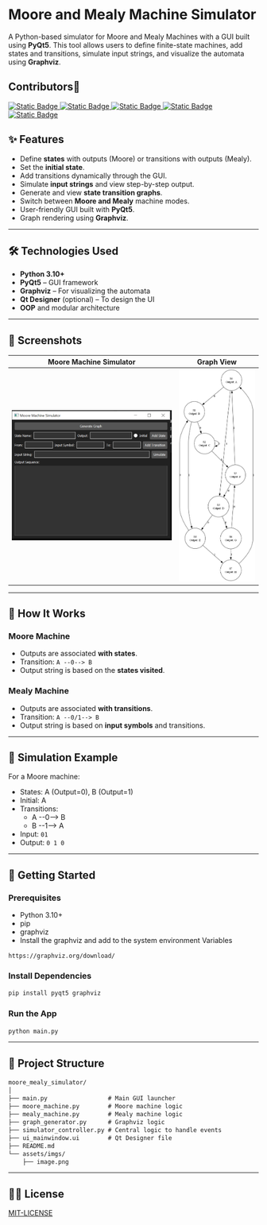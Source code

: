 # Moore and Mealy Machine Simulator

A Python-based simulator for Moore and Mealy Machines with a GUI built using **PyQt5**. This tool allows users to define finite-state machines, add states and transitions, simulate input strings, and visualize the automata using **Graphviz**.

## Contributors🙌

<span>
    <a href="https://www.github.com/ahmedyar7">
        <img alt="Static Badge" src="https://img.shields.io/badge/Ahmed%20Yar-black?style=for-the-badge&logo=github">
    </a>
    <a href="https://www.github.com/SameerTalreja">
        <img alt="Static Badge" src="https://img.shields.io/badge/Sameer%20Talreja-%20%2329424d?style=for-the-badge&logo=github">
    </a>
    <a href="https://www.github.com/AbulBasit">
        <img alt="Static Badge" src="https://img.shields.io/badge/Abul%20Basit-%20%232a294d?style=for-the-badge&logo=github">
    </a>
    <a href="https://www.github.com/HumayunJunaid">
        <img alt="Static Badge" src="https://img.shields.io/badge/Humayun%20Junaid-%20%23320954?style=for-the-badge&logo=github">
    </a>
    <a href="https://www.github.com/YounusKhan">
        <img alt="Static Badge" src="https://img.shields.io/badge/Younus%20Khan-%20%234b9965?style=for-the-badge&logo=github">
    </a>
</span>

## ✨ Features

- Define **states** with outputs (Moore) or transitions with outputs (Mealy).
- Set the **initial state**.
- Add transitions dynamically through the GUI.
- Simulate **input strings** and view step-by-step output.
- Generate and view **state transition graphs**.
- Switch between **Moore and Mealy** machine modes.
- User-friendly GUI built with **PyQt5**.
- Graph rendering using **Graphviz**.

---

## 🛠️ Technologies Used

- **Python 3.10+**
- **PyQt5** – GUI framework
- **Graphviz** – For visualizing the automata
- **Qt Designer** (optional) – To design the UI
- **OOP** and modular architecture

---

## 📸 Screenshots

| Moore Machine Simulator                   | Graph View                                   |
| ----------------------------------------- | -------------------------------------------- |
| ![UI Screenshot](./assets/imgs/image.png) | ![Graph](./machine_images/moore_machine.png) |

---

## 🧠 How It Works

### Moore Machine

- Outputs are associated **with states**.
- Transition: `A --0--> B`
- Output string is based on the **states visited**.

### Mealy Machine

- Outputs are associated **with transitions**.
- Transition: `A --0/1--> B`
- Output string is based on **input symbols** and transitions.

---

## 🧪 Simulation Example

For a Moore machine:

- States: A (Output=0), B (Output=1)
- Initial: A
- Transitions:
  - A --0--> B
  - B --1--> A
- Input: `01`
- Output: `0 1 0`

---

## 🚀 Getting Started

### Prerequisites

- Python 3.10+
- pip
- graphviz
- Install the graphviz and add to the system environment Variables

```
https://graphviz.org/download/
```

### Install Dependencies

```bash
pip install pyqt5 graphviz
```

### Run the App

```bash
python main.py
```

---

## 📂 Project Structure

```
moore_mealy_simulator/
│
├── main.py                 # Main GUI launcher
├── moore_machine.py        # Moore machine logic
├── mealy_machine.py        # Mealy machine logic
├── graph_generator.py      # Graphviz logic
├── simulator_controller.py # Central logic to handle events
├── ui_mainwindow.ui        # Qt Designer file
├── README.md
└── assets/imgs/
    ├── image.png
```

---

## 👨‍💻 License

[MIT-LICENSE](./LICENSE)
